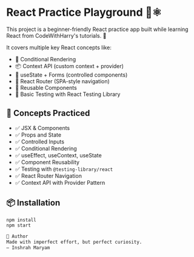 # React Practice Playground 🧪⚛️

This project is a beginner-friendly React practice app built while learning React from CodeWithHarry's tutorials. 💙

It covers multiple key React concepts like:
- 🔁 Conditional Rendering
- 📦 Context API (custom context + provider)
- 🧮 useState + Forms (controlled components)
- 🧭 React Router (SPA-style navigation)
- 🧱 Reusable Components
- 🧪 Basic Testing with React Testing Library


## 🧠 Concepts Practiced

- ✅ JSX & Components
- ✅ Props and State
- ✅ Controlled Inputs
- ✅ Conditional Rendering
- ✅ useEffect, useContext, useState
- ✅ Component Reusability
- ✅ Testing with `@testing-library/react`
- ✅ React Router Navigation
- ✅ Context API with Provider Pattern

## 📦 Installation

```bash
npm install
npm start

🙌 Author
Made with imperfect effort, but perfect curiosity.
— Inshrah Maryam
